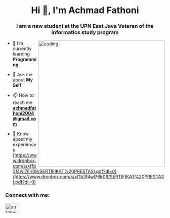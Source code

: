 <h1 align="center">Hi 👋, I'm Achmad Fathoni</h1>
<h3 align="center">I am a new student at the UPN East Java Veteran of the informatics study program</h3>
<img align="right" alt="coding" width="400" src="https://camo.githubusercontent.com/cae12fddd9d6982901d82580bdf321d81fb299141098ca1c2d4891870827bf17/68747470733a2f2f6d69726f2e6d656469756d2e636f6d2f6d61782f313336302f302a37513379765349765f7430696f4a2d5a2e676966">

- 🌱 I’m currently learning **Programming**

- 💬 Ask me about **My Self**

- 📫 How to reach me **achmadfathoni2004@gmail.com**

- 📄 Know about my experiences [https://www.dropbox.com/s/xf1b3f4wl76lr08/SERTIFIKAT%20PRESTASI.pdf?dl=0](https://www.dropbox.com/s/xf1b3f4wl76lr08/SERTIFIKAT%20PRESTASI.pdf?dl=0)

<h3 align="left">Connect with me:</h3>
<p align="left">
<a href="https://instagram.com/antony.5_" target="blank"><img align="center" src="https://raw.githubusercontent.com/rahuldkjain/github-profile-readme-generator/master/src/images/icons/Social/instagram.svg" alt="antony.5_" height="30" width="40" /></a>
</p>
